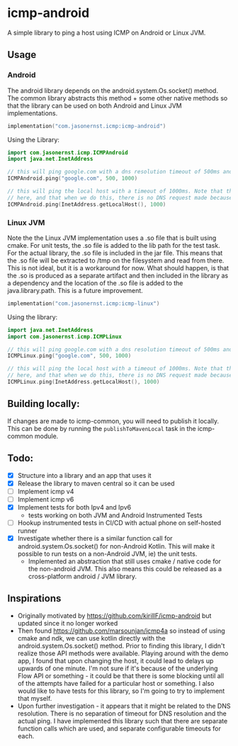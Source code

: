 # icmp-android 
A simple library to ping a host using ICMP on Android or Linux JVM.

## Usage

### Android
The android library depends on the android.system.Os.socket() method. The common library abstracts
this method + some other native methods so that the library can be used on both Android and Linux
JVM implementations.
```kotlin
implementation("com.jasonernst.icmp:icmp-android")
```

Using the Library:
```kotlin
import com.jasonernst.icmp.ICMPAndroid 
import java.net.InetAddress

// this will ping google.com with a dns resolution timeout of 500ms and an ICMP timeout of 1000ms
ICMPAndroid.ping("google.com", 500, 1000)

// this will ping the local host with a timeout of 1000ms. Note that the InetAddress object is used
// here, and that when we do this, there is no DNS request made because we already have the IP address
ICMPAndroid.ping(InetAddress.getLocalHost(), 1000)
```

### Linux JVM
Note the the Linux JVM implementation uses a .so file that is built using cmake. For unit tests,
the .so file is added to the lib path for the test task. For the actual library, the .so file is
included in the jar file. This means that the .so file will be extracted to /tmp on the filesystem
and read from there. This is not ideal, but it is a workaround for now. What should happen, is that
the .so is produced as a separate artifact and then included in the library as a dependency and the
location of the .so file is added to the java.library.path. This is a future improvement.
```kotlin
implementation("com.jasonernst.icmp:icmp-linux")
```

Using the library:
```kotlin
import java.net.InetAddress
import com.jasonernst.icmp.ICMPLinux

// this will ping google.com with a dns resolution timeout of 500ms and an ICMP timeout of 1000ms
ICMPLinux.ping("google.com", 500, 1000)

// this will ping the local host with a timeout of 1000ms. Note that the InetAddress object is used
// here, and that when we do this, there is no DNS request made because we already have the IP address
ICMPLinux.ping(InetAddress.getLocalHost(), 1000)
```

## Building locally:
If changes are made to icmp-common, you will need to publish it locally. 
This can be done by running the `publishToMavenLocal` task in the icmp-common module.

## Todo:
- [x] Structure into a library and an app that uses it
- [x] Release the library to maven central so it can be used
- [ ] Implement icmp v4
- [ ] Implement icmp v6
- [x] Implement tests for both Ipv4 and Ipv6
  - tests working on both JVM and Android Instrumented Tests 
- [ ] Hookup instrumented tests in CI/CD with actual phone on self-hosted runner
- [x] Investigate whether there is a similar function call for android.system.Os.socket() for 
      non-Android Kotlin. This will make it possible to run tests on a non-Android JVM, ie) the unit
      tests.
  - Implemented an abstraction that still uses cmake / native code for the non-android JVM. This
    also means this could be released as a cross-platform android / JVM library.

## Inspirations
- Originally motivated by https://github.com/kirillF/icmp-android but updated since it no longer
  worked
- Then found https://github.com/marsounjan/icmp4a so instead of using cmake and ndk, we can use
  kotlin directly with the android.system.Os.socket() method. Prior to finding this library, I
  didn't realize those API methods were available. Playing around with the demo app, I found that
  upon changing the host, it could lead to delays up upwards of one minute. I'm not sure if it's
  because of the underlying Flow API or something - it could be that there is some blocking until
  all of the attempts have failed for a particular host or something. I also would like to have
  tests for this library, so I'm going to try to implement that myself.
- Upon further investigation - it appears that it might be related to the DNS resolution. There is
  no separation of timeout for DNS resolution and the actual ping. I have implemented this library
  such that there are separate function calls which are used, and separate configurable timeouts for
  each.